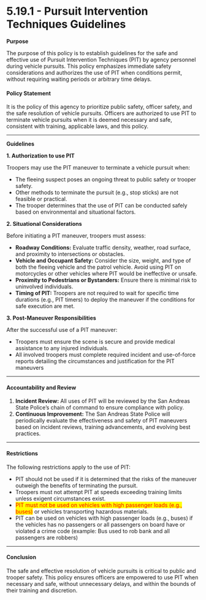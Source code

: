 # 5.19.1 - Pursuit Intervention Techniques Guidelines

**Purpose**

The purpose of this policy is to establish guidelines for the safe and effective use of Pursuit Intervention Techniques (PIT) by agency personnel during vehicle pursuits. This policy emphasizes immediate safety considerations and authorizes the use of PIT when conditions permit, without requiring waiting periods or arbitrary time delays.

#### **Policy Statement**

It is the policy of this agency to prioritize public safety, officer safety, and the safe resolution of vehicle pursuits. Officers are authorized to use PIT to terminate vehicle pursuits when it is deemed necessary and safe, consistent with training, applicable laws, and this policy.

***

**Guidelines**

**1. Authorization to use PIT**

Troopers may use the PIT maneuver to terminate a vehicle pursuit when:

* The fleeing suspect poses an ongoing threat to public safety or trooper safety.
* Other methods to terminate the pursuit (e.g., stop sticks) are not feasible or practical.
* The trooper determines that the use of PIT can be conducted safely based on environmental and situational factors.

**2. Situational Considerations**

Before initiating a PIT maneuver, troopers must assess:

* **Roadway Conditions:** Evaluate traffic density, weather, road surface, and proximity to intersections or obstacles.
* **Vehicle and Occupant Safety:** Consider the size, weight, and type of both the fleeing vehicle and the patrol vehicle. Avoid using PIT on motorcycles or other vehicles where PIT would be ineffective or unsafe.
* **Proximity to Pedestrians or Bystanders:** Ensure there is minimal risk to uninvolved individuals.
* **Timing of PIT:** Troopers are not required to wait for specific time durations (e.g., PIT timers) to deploy the maneuver if the conditions for safe execution are met.

**3. Post-Maneuver Responsibilities**

After the successful use of a PIT maneuver:

* Troopers must ensure the scene is secure and provide medical assistance to any injured individuals.
* All involved troopers must complete required incident and use-of-force reports detailing the circumstances and justification for the PIT maneuvers

***

#### **Accountability and Review**

1. **Incident Review:** All uses of PIT will be reviewed by the San Andreas State Police’s chain of command to ensure compliance with policy.
2. **Continuous Improvement:** The San Andreas State Police will periodically evaluate the effectiveness and safety of PIT maneuvers based on incident reviews, training advancements, and evolving best practices.

***

#### **Restrictions**

The following restrictions apply to the use of PIT:

* PIT should not be used if it is determined that the risks of the maneuver outweigh the benefits of terminating the pursuit.
* Troopers must not attempt PIT at speeds exceeding training limits unless exigent circumstances exist.
* <mark style="color:red;">PIT must not be used on vehicles with high passenger loads (e.g., buses)</mark> or vehicles transporting hazardous materials.
* PIT can be used on vehicles with high passenger loads (e.g., buses) if the vehicles has no passengers or all passengers on board have or violated a crime code (example: Bus used to rob bank and all passengers are robbers)

***

#### **Conclusion**

The safe and effective resolution of vehicle pursuits is critical to public and trooper safety. This policy ensures officers are empowered to use PIT when necessary and safe, without unnecessary delays, and within the bounds of their training and discretion.

